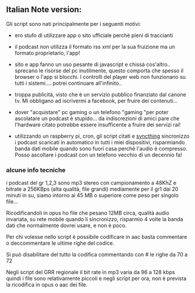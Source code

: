 ## Italian Note version:

Gli script sono nati principalmente per i seguenti motivi:

- ero stufo di utilizzare app o sito ufficiale perchè pieni di traccianti

- il podcast non utilizza il formato rss xml per la sua fruizione ma un formato proprietario, l'app!

- sito e app fanno un uso pesante di javascript e chissà cos'altro..  sprecano le risorse del pc inutilmente, questo comporta che spesso il browser o l'app si blocchi. I controlli del player web non funzionano su tutti i sistemi.... potrei continuare all'infinito..

- troppa publicità, visto che è un servizio pubblico  finanziato dal canone tv. Mi obbligano ad iscrivermi a facebook, per fruire dei contenuti...

- dover "acquistare" pc gaming o un telefono "gaming "per poter ascolatare un podcast è stupido... da indiscrezioni di amici pare che l'hardware citato potrebbe essere insufficente a fruire dei servizi rai!

- utilizzando un raspberry pi, cron, gli script citati e [syncthing](https://syncthing.net/) sincronizzo i podcast scaricati in automatico in tutti i miei dispositivi, risparmiando banda dati mobile quando sono fuori casa perchè l'audio è compresso. Posso ascoltare i podcast con un telefono vecchio di un decennio fa!


### alcune info tecniche

i podcast  del gr 1,2,3 sono  mp3 stereo con campionamento a 48KhZ e bitrate a 256KBps (alta qualità, file grandi) mediamente per il gr1 dai 20 minuti in su, siamo intorno ai 45 MB o superiore come peso per singolo file...

 Ricodificandoli in opus ho file che pesano 12MB circa, qualità audio invariata, su rete mobile quando li sincronizzo, risparmio 4 volte la banda dati che normalmente dovrei usare, e non è poco.

Per chi volesse nello script è possibile codificare in aac  basta commentare o deccommentare le ultime righe del codice.

Si può disabilitare del tutto la codifica commentando con # le righe da 70 a 72

Negli script del GRR regionale il bit rate in mp3 varia da 96 a 128 kbps quindi i file sono relativamente piccoli e negli script per ora, non è prevista la ricodifica in opus o aac dei file.

